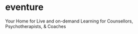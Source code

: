 # eventure
Your Home for Live and on-demand Learning for Counsellors, Psychotherapists, &amp; Coaches
